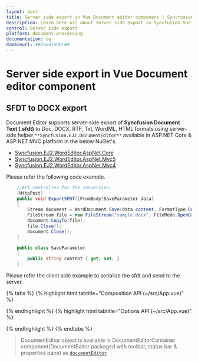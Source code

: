 ```yaml
---
layout: post
title: Server side export in Vue Document editor component | Syncfusion
description: Learn here all about Server side export in Syncfusion Vue Document editor component of Syncfusion Essential JS 2 and more.
control: Server side export 
platform: document-processing
documentation: ug
domainurl: ##DomainURL##
---
```


# Server side export in Vue Document editor component

## SFDT to DOCX export

Document Editor supports server-side export of **Syncfusion Document Text (.sfdt)** to Doc, DOCX, RTF, Txt, WordML, HTML formats using server-side helper `**Syncfusion.EJ2.DocumentEditor**` available in ASP.NET Core & ASP.NET MVC platform in the below NuGet's.

* [Syncfusion.EJ2.WordEditor.AspNet.Core](https://www.nuget.org/packages/Syncfusion.EJ2.WordEditor.AspNet.Core)
* [Syncfusion.EJ2.WordEditor.AspNet.Mvc5](https://www.nuget.org/packages/Syncfusion.EJ2.WordEditor.AspNet.Mvc5)
* [Syncfusion.EJ2.WordEditor.AspNet.Mvc4](https://www.nuget.org/packages/Syncfusion.EJ2.WordEditor.AspNet.Mvc4)

Please refer the following code example.

```c#
    //API controller for the conversion.
    [HttpPost]
    public void ExportSFDT([FromBody]SaveParameter data)
    {
        Stream document = WordDocument.Save(data.content, FormatType.Docx);
        FileStream file = new FileStream("sample.docx", FileMode.OpenOrCreate, FileAccess.ReadWrite);
        document.CopyTo(file);
        file.Close();
        document.Close();
    }

    public class SaveParameter
    {
        public string content { get; set; }
    }
```

Please refer the client side example to serialize the sfdt and send to the server.

{% tabs %}
{% highlight html tabtitle="Composition API (~/src/App.vue)" %}

<template>
  <div id="app">
    <div>
      <button v-on:click='exportBlob'>Save</button>
    </div>
    <ejs-documenteditor ref="documenteditor" :enableSfdtExport='true' :enableWordExport='true' :enableSelection='true'
      :enableEditor='true' :isReadOnly='false' height="370px" style="width: 100%;"></ejs-documenteditor>
  </div>
</template>
<script setup>
import { DocumentEditorComponent as EjsDocumenteditor, Selection, Editor, SfdtExport, WordExport } from '@syncfusion/ej2-vue-documenteditor';
import { provide, ref } from 'vue';

const documenteditor = ref(null);
//Inject require modules.
provide('DocumentEditor', [SfdtExport, WordExport, Selection, Editor])

const exportBlob = function () {
    let http = new XMLHttpRequest();
    http.open('POST', 'http://localhost:5000/api/documenteditor/ExportSFDT');
    http.setRequestHeader('Content-Type', 'application/json;charset=UTF-8');
    http.responseType = 'json';
    //Serialize document content as SFDT.
    let sfdt = { content: documenteditor.value.serialize() };
    //Send the sfdt content to server side.
    http.send(JSON.stringify(sfdt));
  }
</script>
<style>
@import "../node_modules/@syncfusion/ej2-vue-documenteditor/styles/material.css";
</style>

{% endhighlight %}
{% highlight html tabtitle="Options API (~/src/App.vue)" %}

<template>
  <div id="app">
    <div>
      <button v-on:click='exportBlob'>Save</button>
    </div>
    <ejs-documenteditor ref="documenteditor" :enableSfdtExport='true' :enableWordExport='true' :enableSelection='true'
      :enableEditor='true' :isReadOnly='false' height="370px" style="width: 100%;"></ejs-documenteditor>
  </div>
</template>
<script>
import { DocumentEditorComponent, Selection, Editor, SfdtExport, WordExport } from '@syncfusion/ej2-vue-documenteditor';

export default {
  components: {
    'ejs-documenteditor': DocumentEditorComponent
  },
  data: function () {
    return {
    };
  },
  provide: {
    //Inject require modules.
    DocumentEditor: [SfdtExport, WordExport, Selection, Editor]
  },
  methods: {
    exportBlob: function () {
      let http = new XMLHttpRequest();
      http.open('POST', 'http://localhost:5000/api/documenteditor/ExportSFDT');
      http.setRequestHeader('Content-Type', 'application/json;charset=UTF-8');
      http.responseType = 'json';
      //Serialize document content as SFDT.
      let sfdt = { content: this.$refs.documenteditor.serialize() };
      //Send the sfdt content to server side.
      http.send(JSON.stringify(sfdt));
    }
  }
}
</script>
<style>
@import "../node_modules/@syncfusion/ej2-vue-documenteditor/styles/material.css";
</style>

{% endhighlight %}
{% endtabs %}

> DocumentEditor object is available in DocumentEditorContainer component(DocumentEditor packaged with toolbar, status bar & properties pane) as [`documentEditor`](https://ej2.syncfusion.com/vue/documentation/api/document-editor-container#documenteditor-code-classlanguage-textdocumenteditorcode/)